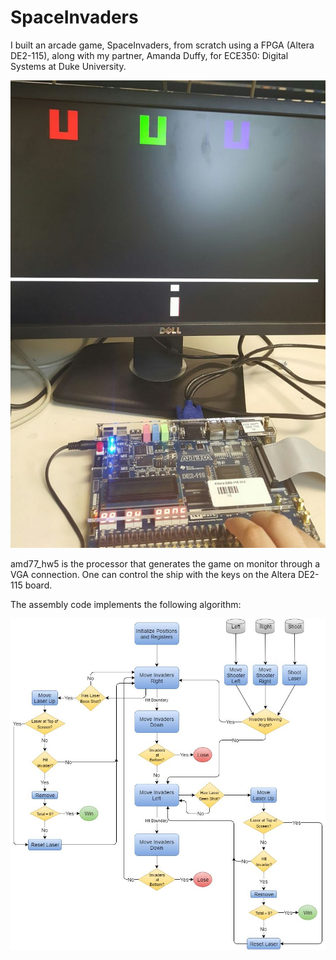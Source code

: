 # SpaceInvaders
I built an arcade game, SpaceInvaders, from scratch using a FPGA (Altera DE2-115), along with my partner, Amanda Duffy, for ECE350: Digital Systems at Duke University.

![alt tag](https://github.com/Brendobrien/SpaceInvaders/blob/master/Monitor.JPG)

amd77_hw5 is the processor that generates the game on monitor through a VGA connection.
One can control the ship with the keys on the Altera DE2-115 board.

The assembly code implements the following algorithm:

![alt tag](https://github.com/Brendobrien/SpaceInvaders/blob/master/SpaceInvadersDiagram.png)
